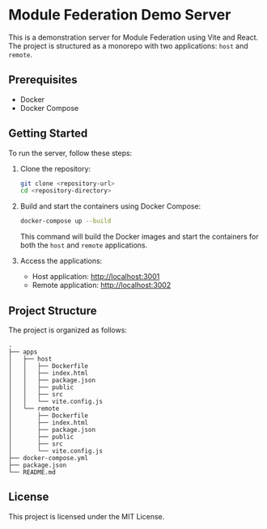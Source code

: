 
# Module Federation Demo Server

This is a demonstration server for Module Federation using Vite and React. The project is structured as a monorepo with two applications: `host` and `remote`.

## Prerequisites

- Docker
- Docker Compose

## Getting Started

To run the server, follow these steps:

1. Clone the repository:

   ```bash
   git clone <repository-url>
   cd <repository-directory>
   ```

2. Build and start the containers using Docker Compose:

   ```bash
   docker-compose up --build
   ```

   This command will build the Docker images and start the containers for both the `host` and `remote` applications.

3. Access the applications:

   - Host application: [http://localhost:3001](http://localhost:3001)
   - Remote application: [http://localhost:3002](http://localhost:3002)

## Project Structure

The project is organized as follows:

```
.
├── apps
│   ├── host
│   │   ├── Dockerfile
│   │   ├── index.html
│   │   ├── package.json
│   │   ├── public
│   │   ├── src
│   │   └── vite.config.js
│   └── remote
│       ├── Dockerfile
│       ├── index.html
│       ├── package.json
│       ├── public
│       ├── src
│       └── vite.config.js
├── docker-compose.yml
├── package.json
└── README.md
```

## License

This project is licensed under the MIT License.
